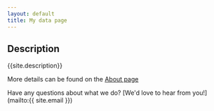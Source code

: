 ```yaml
---
layout: default
title: My data page
---
```


## Description
{{site.description}}

More details can be found on the [About page](about)  

Have any questions about what we do? [We'd love to hear from you!](mailto:{{ site.email }})

